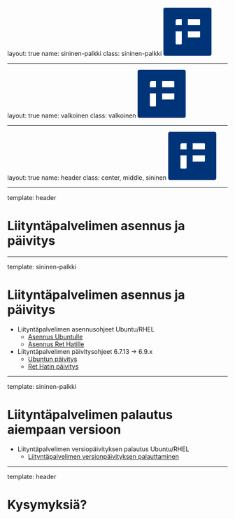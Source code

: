 layout: true
name: sininen-palkki
class: sininen-palkki
![logo](../suomifi_logo.svg)

---
layout: true
name: valkoinen
class: valkoinen
![logo](../suomifi_logo.svg)

---
layout: true
name: header
class: center, middle, sininen
![logo](../suomifi_logo.svg)

<!--DON'T TOUCH ABOVE THIS !!!!!! -->
---

template: header

# Liityntäpalvelimen asennus ja päivitys

---

template: sininen-palkki

# Liityntäpalvelimen asennus ja päivitys

- Liityntäpalvelimen asennusohjeet Ubuntu/RHEL
   - [Asennus Ubuntulle ](https://esuomi.fi/palveluntarjoajille/palveluvayla/ymparistot/asennusohjeet/palveluvaylaohjelmiston-asennusohjeet-liityntapalvelimille-ubuntu/)
   - [Asennus Ret Hatille ](https://esuomi.fi/palveluntarjoajille/palveluvayla/ymparistot/asennusohjeet/palveluvaylaohjelmiston-asennusohjeet-liityntapalvelimille-rhel7/)
- Liityntäpalvelimen päivitysohjeet 6.7.13 -> 6.9.x
   - [Ubuntun päivitys ](https://esuomi.fi/palveluntarjoajille/palveluvayla/ymparistot/asennusohjeet/palveluvaylaohjelmiston-paivitysohjeet-ubuntu/)
   - [Ret Hatin päivitys ](https://esuomi.fi/palveluntarjoajille/palveluvayla/ymparistot/asennusohjeet/palveluvaylaohjelmiston-paivitysohjeet-rhel7/)

---

template: sininen-palkki

# Liityntäpalvelimen palautus aiempaan versioon

- Liityntäpalvelimen versiopäivityksen palautus Ubuntu/RHEL
   - [Liityntäpalvelimen versionpäivityksen palauttaminen ](https://esuomi.fi/palveluntarjoajille/palveluvayla/ymparistot/asennusohjeet/liityntapalvelimen-versiopaivityksen-palautus/)

---
template: header
# Kysymyksiä?

